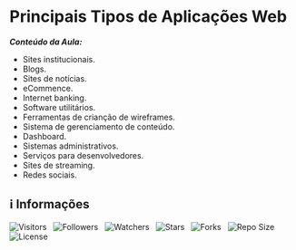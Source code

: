 <!-- Título -->
# Principais Tipos de Aplicações Web

***Conteúdo da Aula:***

* Sites institucionais.
* Blogs.
* Sites de notícias.
* eCommence.
* Internet banking.
* Software utilitários.
* Ferramentas de crianção de wireframes.
* Sistema de gerenciamento de conteúdo.
* Dashboard.
* Sistemas administrativos.
* Serviços para desenvolvedores.
* Sites de streaming.
* Redes sociais.

<!-- Informações -->
## &#8505; Informações

![Visitors](https://api.visitorbadge.io/api/visitors?path=Devsgeeknerd%2Fcla-pri-tip-apl-web-apl-web-apl-arq-fun-fun&label=Visitantes&labelColor=%23700070&labelStyle=none&countColor=%23000fff&style=plastic&color=%23ffffff "Total de Visitantes")
&nbsp;
![Followers](https://img.shields.io/github/followers/Devsgeeknerd?style=p&label=Seguidores&labelColor=800080&color=000fff "Total de Seguidores")
&nbsp;
![Watchers](https://img.shields.io/github/watchers/Devsgeeknerd/cla-pri-tip-apl-web-apl-web-apl-arq-fun-fun?style=p&label=Observadores&labelColor=800080&color=000fff "Total de Observadores")
&nbsp;
![Stars](https://img.shields.io/github/stars/Devsgeeknerd/cla-pri-tip-apl-web-apl-web-apl-arq-fun-fun?style=p&label=Estrelas&labelColor=800080&color=000fff "Total de Estrelas")
&nbsp;
![Forks](https://img.shields.io/github/forks/Devsgeeknerd/cla-pri-tip-apl-web-apl-web-apl-arq-fun-fun?style=p&label=Bifurcações&labelColor=800080&color=000fff "Total de Bifurcações")
&nbsp;
![Repo Size](https://img.shields.io/github/repo-size/Devsgeeknerd/cla-pri-tip-apl-web-apl-web-apl-arq-fun-fun?style=p&label=Tamanho&labelColor=800080&color=000fff "Tamanho do Repositório")
&nbsp;
![License](https://img.shields.io/github/license/Devsgeeknerd/cla-pri-tip-apl-web-apl-web-apl-arq-fun-fun?style=p&label=Licença&labelColor=800080&color=000fff "Licença do Repositório")

